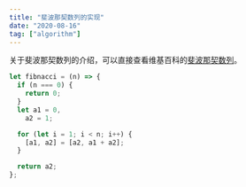 ```yaml
---
title: "斐波那契数列的实现"
date: "2020-08-16"
tag: ["algorithm"]
---
```


关于斐波那契数列的介绍，可以直接查看维基百科的[斐波那契数列](https://zh.wikipedia.org/wiki/%E6%96%90%E6%B3%A2%E9%82%A3%E5%A5%91%E6%95%B0%E5%88%97)。

```js
let fibnacci = (n) => {
  if (n === 0) {
    return 0;
  }
  let a1 = 0,
    a2 = 1;

  for (let i = 1; i < n; i++) {
    [a1, a2] = [a2, a1 + a2];
  }

  return a2;
};
```
